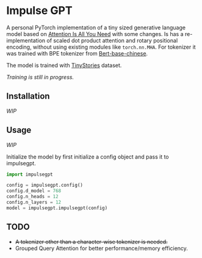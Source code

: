 # Impulse GPT
A personal PyTorch implementation of a tiny sized generative language model based on [Attention Is All You Need](https://arxiv.org/abs/1706.03762) with some changes. Is has a re-implementation of scaled dot product attention and rotary positional encoding, without using existing modules like `torch.nn.MHA`. For tokenizer it was trained with BPE tokenizer from [Bert-base-chinese](https://huggingface.co/google-bert/bert-base-chinese).

The model is trained with [TinyStories](https://huggingface.co/datasets/roneneldan/TinyStories) dataset.

*Training is still in progress.*

## Installation
*WIP*

## Usage
*WIP*

Initialize the model by first initialize a config object and pass it to impulsegpt.

```python
import impulsegpt

config = impulsegpt.config()
config.d_model = 768
config.n_heads = 12
config.n_layers = 12
model = impulsegpt.impulsegpt(config)
```

## TODO
- ~~A tokenizer other than a character-wise tokenizer is needed.~~
- Grouped Query Attention for better performance/memory efficiency.